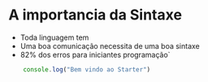 # A importancia da Sintaxe

* Toda linguagem tem
* Uma boa comunicação necessita de uma boa sintaxe
* 82% dos erros para iniciantes programação`

```js
    console.log("Bem vindo ao Starter")
```